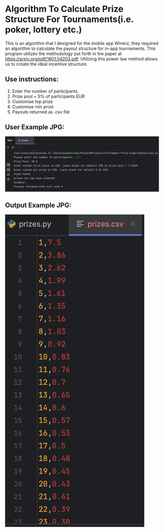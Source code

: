 # Algorithm To Calculate Prize Structure For Tournaments(i.e. poker, lottery etc.)

This is an algorithm that I designed for the mobile app Winerz, they required an algorithm to calculate the payout structure for in-app tournaments. This program utilizes the methodology put forth in the paper at https://arxiv.org/pdf/1601.04203.pdf. Utilizing this power law method allows us to create the ideal incentive structure.

## Use instructions:
  1. Enter the number of participants
  2. Prize pool = 5% of participants EUR
  3. Customise top prize
  4. Customise min prize
  5. Payouts returned as .csv file

## User Example JPG:
![user_example.png](user_example.png)

## Output Example JPG:
![output_example.png](output_example.png)
